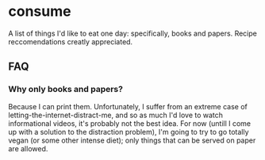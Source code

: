 # consume

A list of things I'd like to eat one day: specifically, books and papers. Recipe reccomendations creatly appreciated.

## FAQ

### Why only books and papers?

Because I can print them. Unfortunately, I suffer from an extreme case of letting-the-internet-distract-me, and so as much I'd love to watch informational videos, it's probably not the best idea. For now (untill I come up with a solution to the distraction problem), I'm going to try to go totally vegan (or some other intense diet); only things that can be served on paper are allowed. 



